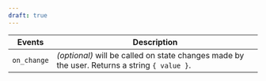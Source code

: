```yaml
---
draft: true
---
```


| Events      | Description                                                                                  |
| ----------- | -------------------------------------------------------------------------------------------- |
| `on_change` | _(optional)_ will be called on state changes made by the user. Returns a string `{ value }`. |

